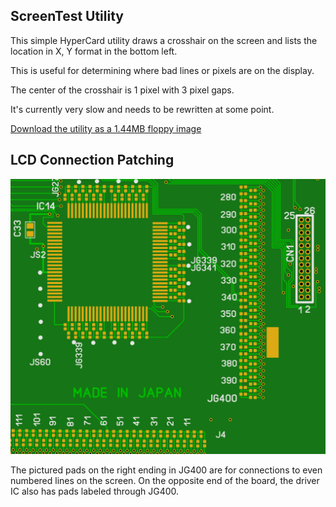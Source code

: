 ## ScreenTest Utility

This simple HyperCard utility draws a crosshair on the screen and lists the location in X, Y format in the bottom left.

This is useful for determining where bad lines or pixels are on the display.

The center of the crosshair is 1 pixel with 3 pixel gaps.

It's currently very slow and needs to be rewritten at some point.

[Download the utility as a 1.44MB floppy image](files/ScreenTest.img.zip)

## LCD Connection Patching

![A drawing of a portion of the LCD PCB to show pads used to fix bad connections.](media/displaypads1.png)

The pictured pads on the right ending in JG400 are for connections to even numbered lines on the screen. On the opposite end of the board, the driver IC also has pads labeled through JG400. 